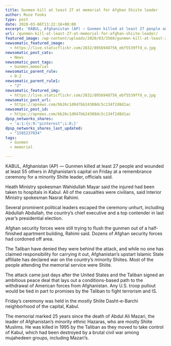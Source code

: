 ```yaml
---
title: Gunmen kill at least 27 at memorial for Afghan Shiite leader
author: Rose Fooks
type: post
date: 2020-03-06T13:22:16+00:00
excerpt: 'KABUL, Afghanistan (AP) — Gunmen killed at least 27 people and wounded at least 55 others in Afghanistan’s capital on Friday at a remembrance ceremony for a minority Shiite leader, officials said.Heath Ministry spokesman Wahidullah Mayar said the injured had been taken to hospitals in Kabul. All of the casualties were civilians, said Interior Ministry&hellip;'
url: /gunmen-kill-at-least-27-at-memorial-for-afghan-shiite-leader/
featured_image: /wp-content/uploads/2020/03/3560/gunmen-kill-at-least-27-at-memorial-for-afghan-shiite-leader.jpg
newsomatic_featured_image:
  - https://live.staticflickr.com/2832/8956948756_ebf5539ffd_o.jpg
newsomatic_post_cats:
  - News
newsomatic_post_tags:
  - Gunmen,memorial
newsomatic_parent_rule:
  - 0-2
newsomatic_parent_rule1:
  - "2"
newsomatic_featured_img:
  - https://live.staticflickr.com/2832/8956948756_ebf5539ffd_o.jpg
newsomatic_post_url:
  - https://apnews.com/bb26c1d047bb24308dc5c134f2d8d1ac
newsomatic_post_id:
  - https://apnews.com/bb26c1d047bb24308dc5c134f2d8d1ac
dpsp_networks_shares:
  - 'a:1:{s:9:"pinterest";i:0;}'
dpsp_networks_shares_last_updated:
  - "1585237034"
tags:
  - Gunmen
  - memorial

---
```

<div class="Article" data-key="article">
  <p class="Component-root-0-2-76 Component-p-0-2-68">
    KABUL, Afghanistan (AP) — Gunmen killed at least 27 people and wounded at least 55 others in Afghanistan’s capital on Friday at a remembrance ceremony for a minority Shiite leader, officials said.
  </p>
  
  <p class="Component-root-0-2-76 Component-p-0-2-68">
    Heath Ministry spokesman Wahidullah Mayar said the injured had been taken to hospitals in Kabul. All of the casualties were civilians, said Interior Ministry spokesman Nasrat Rahimi.
  </p>
  
  <p class="Component-root-0-2-76 Component-p-0-2-68">
    Several prominent political leaders escaped the ceremony unhurt, including Abdullah Abdullah, the country’s chief executive and a top contender in last year’s presidential election.
  </p>
  
  <p class="Component-root-0-2-76 Component-p-0-2-68">
    Afghan security forces were still trying to flush the gunmen out of a half-finished apartment building, Rahimi said. Dozens of Afghan security forces had cordoned off area.
  </p>
  
  <div data-key="ad-placeholder" id="div-gpt-ad-1470255291270-0" class="DFPSlot Component-dfp-0-2-72 Component-ad-0-2-39">
  </div>
  
  <p class="Component-root-0-2-76 Component-p-0-2-68">
    The Taliban have denied they were behind the attack, and while no one has claimed responsibility for carrying it out, Afghanistan’s upstart Islamic State affiliate has declared war on the country’s minority Shiites. Most of the people attending the memorial service were Shiite.
  </p>
  
  <p class="Component-root-0-2-76 Component-p-0-2-68">
    The attack came just days after the United States and the Taliban signed an ambitious peace deal that lays out a conditions-based path to the withdrawal of American forces from Afghanistan. Any U.S. troop pullout would be tied in part to promises by the Taliban to fight terrorism and IS.
  </p>
  
  <p class="Component-root-0-2-76 Component-p-0-2-68">
    Friday’s ceremony was held in the mostly Shiite Dasht-e-Barchi neighborhood of the capital, Kabul.
  </p>
  
  <p class="Component-root-0-2-76 Component-p-0-2-68">
    The memorial marked 25 years since the death of Abdul Ali Mazari, the leader of Afghanistan’s minority ethnic Hazaras, who are mostly Shiite Muslims. He was killed in 1995 by the Taliban as they moved to take control of Kabul, which had been destroyed by a brutal civil war among mujahedeen groups, including Mazari’s.
  </p>
</div>